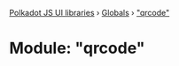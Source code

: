 [Polkadot JS UI libraries](../README.md) › [Globals](../globals.md) › ["qrcode"](_qrcode_.md)

# Module: "qrcode"



